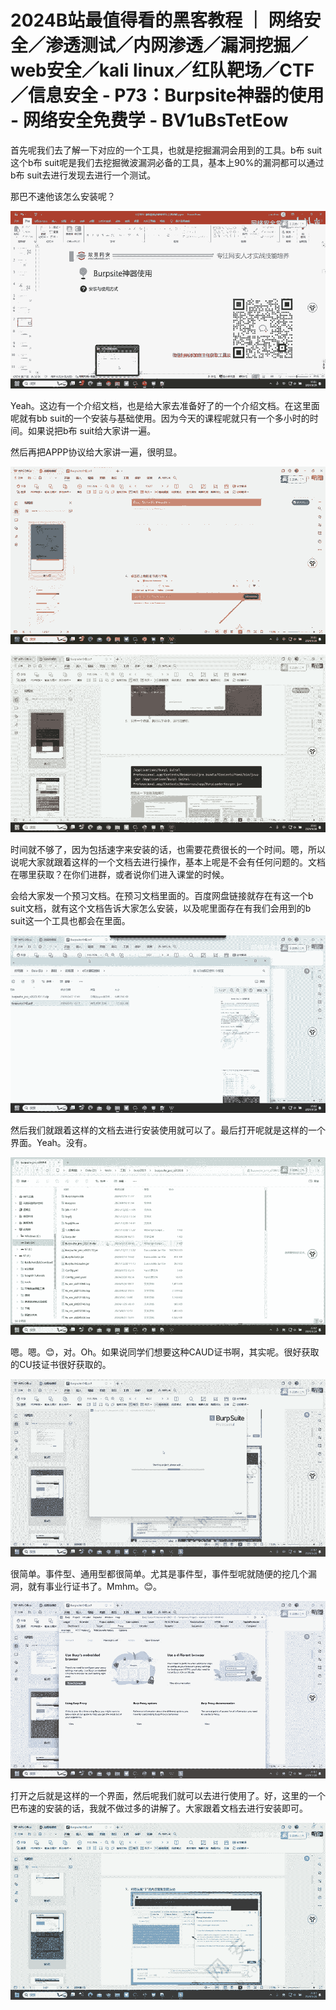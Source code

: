 # 2024B站最值得看的黑客教程 ｜ 网络安全／渗透测试／内网渗透／漏洞挖掘／web安全／kali linux／红队靶场／CTF／信息安全 - P73：Burpsite神器的使用 - 网络安全免费学 - BV1uBsTetEow

首先呢我们去了解一下对应的一个工具，也就是挖掘漏洞会用到的工具。b布 suit这个b布 suit呢是我们去挖掘微波漏洞必备的工具，基本上90%的漏洞都可以通过b布 suit去进行发现去进行一个测试。

那巴不速他该怎么安装呢？

![](img/3dad03cb2d14538ba4b6837d0a7fbb2e_1.png)

Yeah。这边有一个介绍文档，也是给大家去准备好了的一个介绍文档。在这里面呢就有bb suit的一个安装与基础使用。因为今天的课程呢就只有一个多小时的时间。如果说把b布 suit给大家讲一遍。

然后再把APPP协议给大家讲一遍，很明显。

![](img/3dad03cb2d14538ba4b6837d0a7fbb2e_3.png)

![](img/3dad03cb2d14538ba4b6837d0a7fbb2e_4.png)

时间就不够了，因为包括速字来安装的话，也需要花费很长的一个时间。嗯，所以说呢大家就跟着这样的一个文档去进行操作，基本上呢是不会有任何问题的。文档在哪里获取？在你们进群，或者说你们进入课堂的时候。

会给大家发一个预习文档。在预习文档里面的。百度网盘链接就存在有这一个b suit文档，就有这个文档告诉大家怎么安装，以及呢里面存在有我们会用到的b suit这一个工具也都会在里面。



![](img/3dad03cb2d14538ba4b6837d0a7fbb2e_6.png)

然后我们就跟着这样的文档去进行安装使用就可以了。最后打开呢就是这样的一个界面。Yeah。没有。

![](img/3dad03cb2d14538ba4b6837d0a7fbb2e_8.png)

嗯。嗯。😊，对。Oh。如果说同学们想要这种CAUD证书啊，其实呢。很好获取的CU技证书很好获取的。

![](img/3dad03cb2d14538ba4b6837d0a7fbb2e_10.png)

很简单。事件型、通用型都很简单。尤其是事件型，事件型呢就随便的挖几个漏洞，就有事业行证书了。Mmhm。😊。



![](img/3dad03cb2d14538ba4b6837d0a7fbb2e_12.png)

打开之后就是这样的一个界面，然后呢我们就可以去进行使用了。好，这里的一个巴布速的安装的话，我就不做过多的讲解了。大家跟着文档去进行安装即可。



![](img/3dad03cb2d14538ba4b6837d0a7fbb2e_14.png)